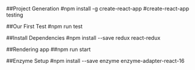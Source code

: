 ##Project Generation
#npm install -g create-react-app
#create-react-app testing

##Our First Test
#npm run test

##Install Dependencies
#npm install --save redux react-redux

##Rendering app
##npm run start

##Enzyme Setup
#npm install --save enzyme enzyme-adapter-react-16